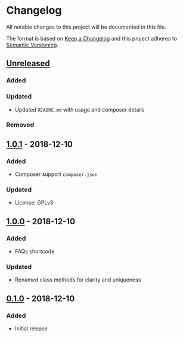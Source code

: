 # Changelog
All notable changes to this project will be documented in this file.

The format is based on [Keep a Changelog](http://keepachangelog.com/en/1.0.0/)
and this project adheres to [Semantic Versioning](http://semver.org/spec/v2.0.0.html).

## [Unreleased]
### Added
### Updated
- Updated `README.md` with usage and composer details

### Removed

## [1.0.1] - 2018-12-10
### Added
- Composer support `composer.json`

### Updated
- License: GPLv3

## [1.0.0] - 2018-12-10
### Added
- FAQs shortcode

### Updated
- Renamed class methods for clarity and uniqueness

## [0.1.0] - 2018-12-10
### Added
- Initial release


[Unreleased]: https://github.com/monkishtypist/wpcpt-faqs/compare/v1.0.1...HEAD
[1.0.1]: https://github.com/monkishtypist/wpcpt-faqs/releases/tag/v1.0.1
[1.0.0]: https://github.com/monkishtypist/wpcpt-faqs/releases/tag/v1.0.0
[0.1.0]: https://github.com/monkishtypist/wpcpt-faqs/releases/tag/v0.1.0

